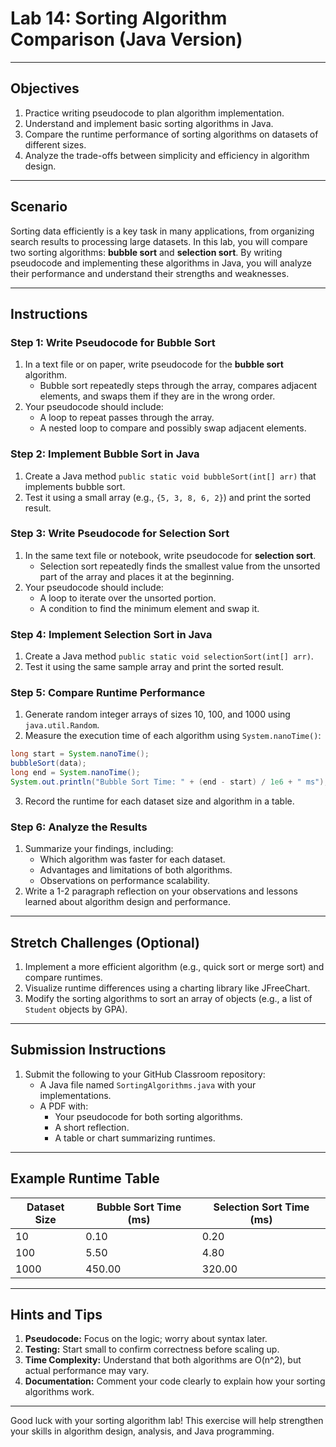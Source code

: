 # **Lab 14: Sorting Algorithm Comparison (Java Version)**

---

## **Objectives**
1. Practice writing pseudocode to plan algorithm implementation.
2. Understand and implement basic sorting algorithms in Java.
3. Compare the runtime performance of sorting algorithms on datasets of different sizes.
4. Analyze the trade-offs between simplicity and efficiency in algorithm design.

---

## **Scenario**
Sorting data efficiently is a key task in many applications, from organizing search results to processing large datasets. In this lab, you will compare two sorting algorithms: **bubble sort** and **selection sort**. By writing pseudocode and implementing these algorithms in Java, you will analyze their performance and understand their strengths and weaknesses.

---

## **Instructions**

### **Step 1: Write Pseudocode for Bubble Sort**
1. In a text file or on paper, write pseudocode for the **bubble sort** algorithm.
   - Bubble sort repeatedly steps through the array, compares adjacent elements, and swaps them if they are in the wrong order.
2. Your pseudocode should include:
   - A loop to repeat passes through the array.
   - A nested loop to compare and possibly swap adjacent elements.

### **Step 2: Implement Bubble Sort in Java**
1. Create a Java method `public static void bubbleSort(int[] arr)` that implements bubble sort.
2. Test it using a small array (e.g., `{5, 3, 8, 6, 2}`) and print the sorted result.

### **Step 3: Write Pseudocode for Selection Sort**
1. In the same text file or notebook, write pseudocode for **selection sort**.
   - Selection sort repeatedly finds the smallest value from the unsorted part of the array and places it at the beginning.
2. Your pseudocode should include:
   - A loop to iterate over the unsorted portion.
   - A condition to find the minimum element and swap it.

### **Step 4: Implement Selection Sort in Java**
1. Create a Java method `public static void selectionSort(int[] arr)`.
2. Test it using the same sample array and print the sorted result.

### **Step 5: Compare Runtime Performance**
1. Generate random integer arrays of sizes 10, 100, and 1000 using `java.util.Random`.
2. Measure the execution time of each algorithm using `System.nanoTime()`:
```java
long start = System.nanoTime();
bubbleSort(data);
long end = System.nanoTime();
System.out.println("Bubble Sort Time: " + (end - start) / 1e6 + " ms");
```
3. Record the runtime for each dataset size and algorithm in a table.

### **Step 6: Analyze the Results**
1. Summarize your findings, including:
   - Which algorithm was faster for each dataset.
   - Advantages and limitations of both algorithms.
   - Observations on performance scalability.
2. Write a 1-2 paragraph reflection on your observations and lessons learned about algorithm design and performance.

---

## **Stretch Challenges (Optional)**
1. Implement a more efficient algorithm (e.g., quick sort or merge sort) and compare runtimes.
2. Visualize runtime differences using a charting library like JFreeChart.
3. Modify the sorting algorithms to sort an array of objects (e.g., a list of `Student` objects by GPA).

---

## **Submission Instructions**
1. Submit the following to your GitHub Classroom repository:
   - A Java file named `SortingAlgorithms.java` with your implementations.
   - A PDF with:
     - Your pseudocode for both sorting algorithms.
     - A short reflection.
     - A table or chart summarizing runtimes.

---

## **Example Runtime Table**
| Dataset Size | Bubble Sort Time (ms) | Selection Sort Time (ms) |
|--------------|------------------------|----------------------------|
| 10           | 0.10                   | 0.20                       |
| 100          | 5.50                   | 4.80                       |
| 1000         | 450.00                 | 320.00                     |

---

## **Hints and Tips**
1. **Pseudocode:** Focus on the logic; worry about syntax later.
2. **Testing:** Start small to confirm correctness before scaling up.
3. **Time Complexity:** Understand that both algorithms are O(n^2), but actual performance may vary.
4. **Documentation:** Comment your code clearly to explain how your sorting algorithms work.

---

Good luck with your sorting algorithm lab! This exercise will help strengthen your skills in algorithm design, analysis, and Java programming.